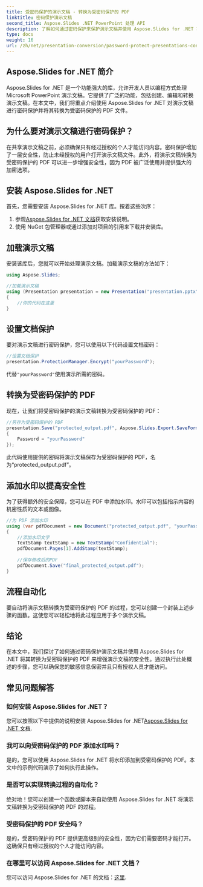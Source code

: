 ```yaml
---
title: 受密码保护的演示文稿 - 转换为受密码保护的 PDF
linktitle: 密码保护演示文稿
second_title: Aspose.Slides .NET PowerPoint 处理 API
description: 了解如何通过密码保护来保护演示文稿并使用 Aspose.Slides for .NET 将演示文稿转换为 PDF。立即加强数据安全。
type: docs
weight: 16
url: /zh/net/presentation-conversion/password-protect-presentations-convert-to-password-protected-pdf/
---
```


## Aspose.Slides for .NET 简介

Aspose.Slides for .NET 是一个功能强大的库，允许开发人员以编程方式处理 Microsoft PowerPoint 演示文稿。它提供了广泛的功能，包括创建、编辑和转换演示文稿。在本文中，我们将重点介绍使用 Aspose.Slides for .NET 对演示文稿进行密码保护并将其转换为受密码保护的 PDF 文件。

## 为什么要对演示文稿进行密码保护？

在共享演示文稿之前，必须确保只有经过授权的个人才能访问内容。密码保护增加了一层安全性，防止未经授权的用户打开演示文稿文件。此外，将演示文稿转换为受密码保护的 PDF 可以进一步增强安全性，因为 PDF 被广泛使用并提供强大的加密选项。

## 安装 Aspose.Slides for .NET

首先，您需要安装 Aspose.Slides for .NET 库。按着这些次序：

1. 参观[Aspose.Slides for .NET 文档](https://docs.aspose.com/slides/net/)获取安装说明。
2. 使用 NuGet 包管理器或通过添加对项目的引用来下载并安装库。

## 加载演示文稿

安装该库后，您就可以开始处理演示文稿。加载演示文稿的方法如下：

```csharp
using Aspose.Slides;

//加载演示文稿
using (Presentation presentation = new Presentation("presentation.pptx"))
{
    //你的代码在这里
}
```

## 设置文档保护

要对演示文稿进行密码保护，您可以使用以下代码设置文档密码：

```csharp
//设置文档保护
presentation.ProtectionManager.Encrypt("yourPassword");
```

代替`"yourPassword"`使用演示所需的密码。

## 转换为受密码保护的 PDF

现在，让我们将受密码保护的演示文稿转换为受密码保护的 PDF：

```csharp
//另存为受密码保护的 PDF
presentation.Save("protected_output.pdf", Aspose.Slides.Export.SaveFormat.Pdf, new Aspose.Slides.Export.PdfOptions
{
    Password = "yourPassword"
});
```

此代码使用提供的密码将演示文稿保存为受密码保护的 PDF，名为“protected_output.pdf”。

## 添加水印以提高安全性

为了获得额外的安全保障，您可以在 PDF 中添加水印。水印可以包括指示内容的机密性质的文本或图像。

```csharp
//为 PDF 添加水印
using (var pdfDocument = new Document("protected_output.pdf", "yourPassword"))
{
    //添加水印文字
    TextStamp textStamp = new TextStamp("Confidential");
    pdfDocument.Pages[1].AddStamp(textStamp);
    
    //保存修改后的PDF
    pdfDocument.Save("final_protected_output.pdf");
}
```

## 流程自动化

要自动将演示文稿转换为受密码保护的 PDF 的过程，您可以创建一个封装上述步骤的函数。这使您可以轻松地将此过程应用于多个演示文稿。

## 结论

在本文中，我们探讨了如何通过密码保护演示文稿并使用 Aspose.Slides for .NET 将其转换为受密码保护的 PDF 来增强演示文稿的安全性。通过执行此处概述的步骤，您可以确保您的敏感信息保密并且只有授权人员才能访问。

## 常见问题解答

### 如何安装 Aspose.Slides for .NET？

您可以按照以下中提供的说明安装 Aspose.Slides for .NET[Aspose.Slides for .NET 文档](https://docs.aspose.com/slides/net/).

### 我可以向受密码保护的 PDF 添加水印吗？

是的，您可以使用 Aspose.Slides for .NET 将水印添加到受密码保护的 PDF。本文中的示例代码演示了如何执行此操作。

### 是否可以实现转换过程的自动化？

绝对地！您可以创建一个函数或脚本来自动使用 Aspose.Slides for .NET 将演示文稿转换为受密码保护的 PDF 的过程。

### 受密码保护的 PDF 安全吗？

是的，受密码保护的 PDF 提供更高级别的安全性，因为它们需要密码才能打开。这确保只有经过授权的个人才能访问内容。

### 在哪里可以访问 Aspose.Slides for .NET 文档？

您可以访问 Aspose.Slides for .NET 的文档：[这里](https://docs.aspose.com/slides/net/).
